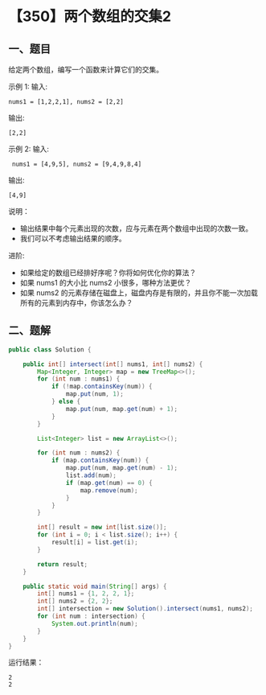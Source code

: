 # 【350】两个数组的交集2

<Counter :path="'leetcode'" :name="'【350】两个数组的交集2'"></Counter>

## 一、题目

给定两个数组，编写一个函数来计算它们的交集。

示例 1:
输入: 
```console
nums1 = [1,2,2,1], nums2 = [2,2]
```
输出: 
```console
[2,2]
```

示例 2:
输入:
```console
 nums1 = [4,9,5], nums2 = [9,4,9,8,4]
```
输出: 
```console
[4,9]
```

说明：
* 输出结果中每个元素出现的次数，应与元素在两个数组中出现的次数一致。
* 我们可以不考虑输出结果的顺序。

进阶:
* 如果给定的数组已经排好序呢？你将如何优化你的算法？
* 如果 nums1 的大小比 nums2 小很多，哪种方法更优？
* 如果 nums2 的元素存储在磁盘上，磁盘内存是有限的，并且你不能一次加载所有的元素到内存中，你该怎么办？

## 二、题解

```java
public class Solution {

    public int[] intersect(int[] nums1, int[] nums2) {
        Map<Integer, Integer> map = new TreeMap<>();
        for (int num : nums1) {
            if (!map.containsKey(num)) {
                map.put(num, 1);
            } else {
                map.put(num, map.get(num) + 1);
            }
        }

        List<Integer> list = new ArrayList<>();

        for (int num : nums2) {
            if (map.containsKey(num)) {
                map.put(num, map.get(num) - 1);
                list.add(num);
                if (map.get(num) == 0) {
                    map.remove(num);
                }
            }
        }

        int[] result = new int[list.size()];
        for (int i = 0; i < list.size(); i++) {
            result[i] = list.get(i);
        }

        return result;
    }

    public static void main(String[] args) {
        int[] nums1 = {1, 2, 2, 1};
        int[] nums2 = {2, 2};
        int[] intersection = new Solution().intersect(nums1, nums2);
        for (int num : intersection) {
            System.out.println(num);
        }
    }
}
```

运行结果：
```console
2
2
```

<Valine></Valine>